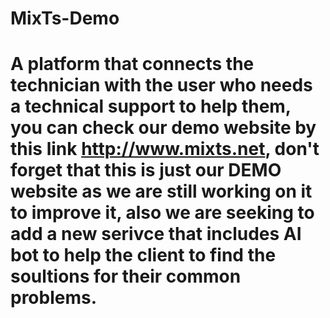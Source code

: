 # MixTs-Demo
# A platform that connects the technician with the user who needs a technical support to help them, you can check our demo website by this link http://www.mixts.net, don't forget that this is just our DEMO website as we are still working on it to improve it, also we are seeking to add a new serivce that includes AI bot to help the client to find the soultions for their common problems.

